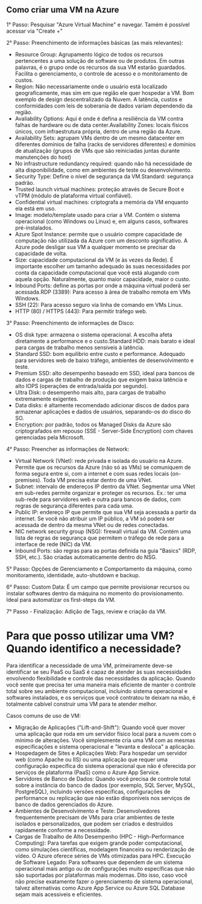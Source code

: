 ## Como criar uma VM na Azure

1° Passo: Pesquisar "Azure Virtual Machine" e navegar. Tamém é possível acessar via "Create +"

2° Passo: Preenchimento de informações básicas (as mais relevantes):
 - Resource Group: Agrupamento lógico de todos os recursos pertencentes a uma solução de software ou de produtos. Em outras palavras, é o grupo onde os recursos da sua VM estarão guardados. Facilita o gerenciamento, o controle de acesso e o monitoramento de custos.
 - Region: Não necessariamente onde o usuário está localizado geograficamente, mas sim em que região ele quer hospedar a VM. Bom exemplo de design descentralizado da Nuvem. A latência, custos e conformidades com leis de soberania de dados variam dependendo da região.
 - Avaliability Options: Aqui é onde é defina a resiliência da VM contra falhas de hardware ou de data center.Availability Zones: locais físicos únicos, com infraestrutura própria, dentro de uma região da Azure.
 - Availability Sets: agrupam VMs dentro de um mesmo datacenter em diferentes domínios de falha (racks de servidores diferentes) e domínios de atualização (grupos de VMs que são reiniciadas juntas durante manutenções do host)
 - No infrastructure redundancy required: quando não há necessidade de alta disponibilidade, como em ambientes de teste ou desenvolvimento.
 - Security Type: Define o nível de segurança da VM.Standard: segurança padrão.
 - Trusted launch virtual machines: proteção através de Secure Boot e vTPM (módulo de plataforma virtual confiável).
 - Confidential virtual machines: criptografa a memória da VM enquanto ela está em uso.
 - Image: modelo/template usado para criar a VM. Contém o sistema operacional (como Windows ou Linux) e, em alguns casos, softwares pré-instalados.
 - Azure Spot Instance: permite que o usuário compre capacidade de computação não utilizada da Azure com um desconto significativo. A Azure pode desligar sua VM a qualquer momento se precisar da capacidade de volta.
 - Size: capacidade computacional da VM (e às vezes da Rede). É importante escolher um tamanho adequado às suas necessidades por conta da capacidade computacional que você está alugando com aquela opção. Naturalmente, quanto maior capacidade, maior o custo.
 - Inbound Ports: define as portas por onde a máquina virtual poderá ser acessada.RDP (3389): Para acesso à área de trabalho remota em VMs Windows.
 - SSH (22): Para acesso seguro via linha de comando em VMs Linux.
 - HTTP (80) / HTTPS (443): Para permitir tráfego web.


3° Passo: Preenchimento de informações de Disco:
 - OS disk type: armazena o sistema operacional. A escolha afeta diretamente a performance e o custo.Standard HDD: mais barato e ideal para cargas de trabalho menos sensíveis à latência.
 - Standard SSD: bom equilíbrio entre custo e performance. Adequado para servidores web de baixo tráfego, ambientes de desenvolvimento e teste.
 - Premium SSD: alto desempenho baseado em SSD, ideal para bancos de dados e cargas de trabalho de produção que exigem baixa latência e alto IOPS (operações de entrada/saída por segundo).
 - Ultra Disk: o desempenho mais alto, para cargas de trabalho extremamente exigentes.
 - Data disks: é altamente recomendado adicionar discos de dados para armazenar aplicações e dados de usuários, separando-os do disco do SO.
 - Encryption: por padrão, todos os Managed Disks da Azure são criptografados em repouso (SSE - Server-Side Encryption) com chaves gerenciadas pela Microsoft.


4° Passo: Preencher as informações de Network:
 - Virtual Network (VNet): rede privada e isolada do usuário na Azure. Permite que os recursos da Azure (não só as VMs) se comuniquem de forma segura entre si, com a internet e com suas redes locais (on-premises). Toda VM precisa estar dentro de uma VNet.
 - Subnet: intervalo de endereços IP dentro da VNet. Segmentar uma VNet em sub-redes permite organizar e proteger os recursos. Ex.: ter uma sub-rede para servidores web e outra para bancos de dados, com regras de segurança diferentes para cada uma.
 - Public IP: endereço IP que permite que sua VM seja acessada a partir da internet. Se você não atribuir um IP público, a VM só poderá ser acessada de dentro da mesma VNet ou de redes conectadas.
 - NIC network security group (NSG): firewall virtual da VM. Contém uma lista de regras de segurança que permitem o tráfego de rede para a interface de rede (NIC) da VM.
 - Inbound Ports: são regras para as portas definida na guia "Basics" (RDP, SSH, etc.). São criadas automaticamente dentro do NSG.


5° Passo: Opções de Gerenciamento e Comportamento da máquina, como monitoramento, identidade, auto-shutdown e backup.

6° Passo: Custom Data: É um campo que permite provisionar recursos ou instalar softwares dentro da máquina no momento do provisionamento. Ideal para automatizar os first-steps da VM.

7° Passo - Finalização: Adição de Tags, review e criação da VM.



# Para que posso utilizar uma VM? Quando identifico a necessidade?
Para identificar a necessidade de uma VM, primeiramente deve-se identificar se seu PaaS ou SaaS é capaz de atender às suas necessidades envolvendo flexibilidade e controle das necessidades da aplicação. Quando você sente que precisa ter uma maneira mais eficiente de manter o controle total sobre seu ambiente computacional, incluindo sistema operacional e softwares instalados, e os serviços que você contratou te deixam na mão, é totalmente cabível construir uma VM para te atender melhor.

Casos comuns de uso de VM:
 - Migração de Aplicações ("Lift-and-Shift"): Quando você quer mover uma aplicação que roda em um servidor físico local para a nuvem com o mínimo de alterações. Você simplesmente cria uma VM com as mesmas especificações e sistema operacional e "levanta e desloca" a aplicação.
 - Hospedagem de Sites e Aplicações Web: Para hospedar um servidor web (como Apache ou IIS) ou uma aplicação que requer uma configuração específica do sistema operacional que não é oferecida por serviços de plataforma (PaaS) como o Azure App Service.
 - Servidores de Banco de Dados: Quando você precisa de controle total sobre a instância do banco de dados (por exemplo, SQL Server, MySQL, PostgreSQL), incluindo versões específicas, configurações de performance ou replicação que não estão disponíveis nos serviços de banco de dados gerenciados do Azure.
 - Ambientes de Desenvolvimento e Teste: Desenvolvedores frequentemente precisam de VMs para criar ambientes de teste isolados e personalizados, que podem ser criados e destruídos rapidamente conforme a necessidade.
 - Cargas de Trabalho de Alto Desempenho (HPC - High-Performance Computing): Para tarefas que exigem grande poder computacional, como simulações científicas, modelagem financeira ou renderização de vídeo. O Azure oferece séries de VMs otimizadas para HPC.
Execução de Software Legado: Para softwares que dependem de um sistema operacional mais antigo ou de configurações muito específicas que não são suportadas por plataformas mais modernas.
Dito isso, caso você não precise exatamente fazer o gerenciamento de sistema operacional, talvez alternativas como Azure App Service ou Azure SQL Database sejam mais acessiveis e eficientes.
